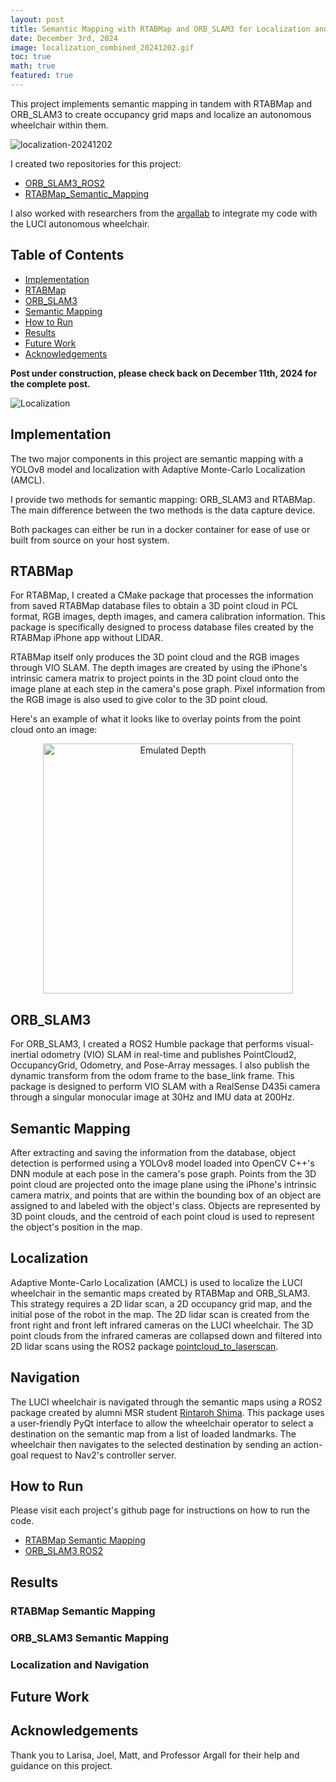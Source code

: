 ```yaml
---
layout: post
title: Semantic Mapping with RTABMap and ORB_SLAM3 for Localization and Navigation
date: December 3rd, 2024
image: localization_combined_20241202.gif
toc: true
math: true
featured: true
---
```


This project implements semantic mapping in tandem with RTABMap and ORB_SLAM3
to create occupancy grid maps and localize an autonomous wheelchair within them.

![localization-20241202](/public/Semantic_Mapping/localization_combined_20241202.gif)

I created two repositories for this project:
- [ORB_SLAM3_ROS2](https://github.com/gjcliff/ORB_SLAM3_ROS2)
- [RTABMap_Semantic_Mapping](https://github.com/gjcliff/RTABMap_Semantic_Mapping)

I also worked with researchers from the [argallab](https://github.com/argallab) to integrate my code with the LUCI
autonomous wheelchair.

## Table of Contents
- [Implementation](#implementation)
- [RTABMap](#rtabmap)
- [ORB_SLAM3](#orb-slam3)
- [Semantic Mapping](#semantic-mapping)
- [How to Run](#how-to-run)
- [Results](#results)
- [Future Work](#future-work)
- [Acknowledgements](#acknowledgements)

**Post under construction, please check back on December 11th, 2024 for the complete post.**

![Localization](/public/Semantic_Mapping/localization_combined-20241125.gif)

## Implementation
The two major components in this project are semantic mapping with a YOLOv8
model and localization with Adaptive Monte-Carlo Localization (AMCL).

I provide two methods for semantic mapping: ORB_SLAM3 and RTABMap. The main
difference between the two methods is the data capture device.

Both packages can either be run in a docker container for ease of use or built
from source on your host system.

## RTABMap
For RTABMap, I created a CMake package that processes the information from
saved RTABMap database files to obtain a 3D point cloud in PCL format, RGB
images, depth images, and camera calibration information. This package is
specifically designed to process database files created by the RTABMap iPhone
app without LIDAR.

RTABMap itself only produces the 3D point cloud and the RGB images through VIO
SLAM. The depth images are created by using the iPhone's intrinsic camera matrix
to project points in the 3D point cloud onto the image plane at each step in the
camera's pose graph. Pixel information from the RGB image is also used to give
color to the 3D point cloud.

Here's an example of what it looks like to overlay points from the point cloud
onto an image:
<center>
  <img src="/public/Semantic_Mapping/rgb_vs_emulated_depth.gif" alt="Emulated Depth" width="400"/>
</center>
<!-- ![Emulated Depth](/public/Semantic_Mapping/rgb_vs_emulated_depth.gif) -->

## ORB_SLAM3
For ORB_SLAM3, I created a ROS2 Humble package that performs visual-inertial
odometry (VIO) SLAM in real-time and publishes PointCloud2, OccupancyGrid,
Odometry, and Pose-Array messages. I also publish the dynamic transform from
the odom frame to the base_link frame. This package is designed to perform VIO
SLAM with a RealSense D435i camera through a singular monocular image at 30Hz
and IMU data at 200Hz.

## Semantic Mapping
After extracting and saving the information from the database, object detection
is performed using a YOLOv8 model loaded into OpenCV C++'s DNN module at each
pose in the camera's pose graph. Points from the 3D point cloud are projected
onto the image plane using the iPhone's intrinsic camera matrix, and points that
are within the bounding box of an object are assigned to and labeled with the
object's class. Objects are represented by 3D point clouds, and the centroid
of each point cloud is used to represent the object's position in the map.

## Localization
Adaptive Monte-Carlo Localization (AMCL) is used to localize the LUCI wheelchair
in the semantic maps created by RTABMap and ORB_SLAM3. This strategy requires a
2D lidar scan, a 2D occupancy grid map, and the initial pose of the robot in the
map. The 2D lidar scan is created from the front right and front left infrared
cameras on the LUCI wheelchair. The 3D point clouds from the infrared cameras
are collapsed down and filtered into 2D lidar scans using the ROS2 package
[pointcloud_to_laserscan](https://github.com/ros-perception/pointcloud_to_laserscan).

## Navigation
The LUCI wheelchair is navigated through the semantic maps using a ROS2 package
created by alumni MSR student [Rintaroh Shima](https://www.linkedin.com/in/rintaroh-shima/). This package uses a user-friendly
PyQt interface to allow the wheelchair operator to select a destination on the
semantic map from a list of loaded landmarks. The wheelchair then navigates to
the selected destination by sending an action-goal request to Nav2's controller
server.

## How to Run

Please visit each project's github page for instructions on how to run the code.
* [RTABMap Semantic Mapping](https://github.com/gjcliff/RTABMap_Semantic_Mapping)
* [ORB_SLAM3 ROS2](https://github.com/gjcliff/ORB_SLAM3_ROS2)

## Results

### RTABMap Semantic Mapping

### ORB_SLAM3 Semantic Mapping

### Localization and Navigation

## Future Work


## Acknowledgements

Thank you to Larisa, Joel, Matt, and Professor Argall for their help and guidance on this project.
